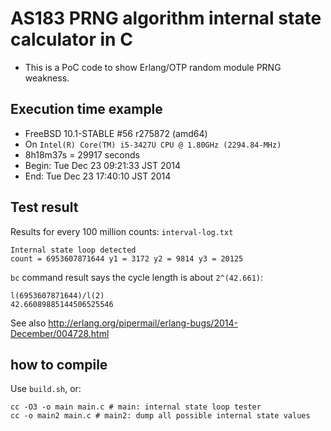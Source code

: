 # AS183 PRNG algorithm internal state calculator in C

* This is a PoC code to show Erlang/OTP random module PRNG weakness.

## Execution time example

* FreeBSD 10.1-STABLE #56 r275872 (amd64)
* On `Intel(R) Core(TM) i5-3427U CPU @ 1.80GHz (2294.84-MHz)`
* 8h18m37s = 29917 seconds
* Begin: Tue Dec 23 09:21:33 JST 2014
* End:   Tue Dec 23 17:40:10 JST 2014

## Test result

Results for every 100 million counts: `interval-log.txt`

```
Internal state loop detected
count = 6953607871644 y1 = 3172 y2 = 9814 y3 = 20125
```

`bc` command result says the cycle length is about `2^(42.661)`:

```
l(6953607871644)/l(2)
42.66089885144506525546
```

See also <http://erlang.org/pipermail/erlang-bugs/2014-December/004728.html>

## how to compile

Use `build.sh`, or:

```
cc -O3 -o main main.c # main: internal state loop tester
cc -o main2 main.c # main2: dump all possible internal state values
```

